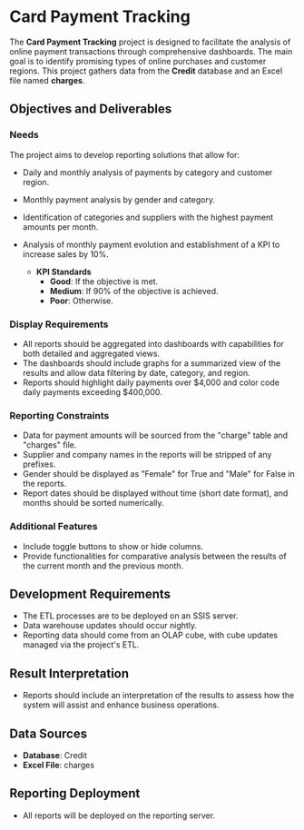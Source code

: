 # Card Payment Tracking

The **Card Payment Tracking** project is designed to facilitate the analysis of online payment transactions through comprehensive dashboards. The main goal is to identify promising types of online purchases and customer regions. This project gathers data from the **Credit** database and an Excel file named **charges**.

## Objectives and Deliverables

### Needs
The project aims to develop reporting solutions that allow for:

- Daily and monthly analysis of payments by category and customer region.
- Monthly payment analysis by gender and category.
- Identification of categories and suppliers with the highest payment amounts per month.
- Analysis of monthly payment evolution and establishment of a KPI to increase sales by 10%.

  - **KPI Standards**
    - **Good**: If the objective is met.
    - **Medium**: If 90% of the objective is achieved.
    - **Poor**: Otherwise.

### Display Requirements
- All reports should be aggregated into dashboards with capabilities for both detailed and aggregated views.
- The dashboards should include graphs for a summarized view of the results and allow data filtering by date, category, and region.
- Reports should highlight daily payments over $4,000 and color code daily payments exceeding $400,000.

### Reporting Constraints
- Data for payment amounts will be sourced from the "charge" table and "charges" file.
- Supplier and company names in the reports will be stripped of any prefixes.
- Gender should be displayed as "Female" for True and "Male" for False in the reports.
- Report dates should be displayed without time (short date format), and months should be sorted numerically.

### Additional Features
- Include toggle buttons to show or hide columns.
- Provide functionalities for comparative analysis between the results of the current month and the previous month.

## Development Requirements
- The ETL processes are to be deployed on an SSIS server.
- Data warehouse updates should occur nightly.
- Reporting data should come from an OLAP cube, with cube updates managed via the project's ETL.

## Result Interpretation
- Reports should include an interpretation of the results to assess how the system will assist and enhance business operations.

## Data Sources

- **Database**: Credit
- **Excel File**: charges

## Reporting Deployment
- All reports will be deployed on the reporting server.
